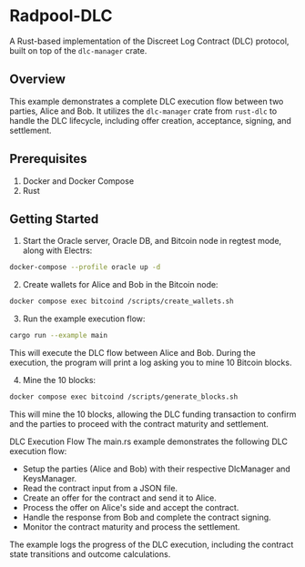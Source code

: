 # Radpool-DLC

A Rust-based implementation of the Discreet Log Contract (DLC) protocol, built on top of the `dlc-manager` crate.

## Overview

This example demonstrates a complete DLC execution flow between two parties, Alice and Bob. It utilizes the `dlc-manager` crate from `rust-dlc` to handle the DLC lifecycle, including offer creation, acceptance, signing, and settlement.

## Prerequisites

1. Docker and Docker Compose
2. Rust

## Getting Started

1. Start the Oracle server, Oracle DB, and Bitcoin node in regtest mode, along with Electrs:

```bash
docker-compose --profile oracle up -d
```

2. Create wallets for Alice and Bob in the Bitcoin node:

```bash
docker compose exec bitcoind /scripts/create_wallets.sh
```

3. Run the example execution flow:
```bash
cargo run --example main    
```

This will execute the DLC flow between Alice and Bob. During the execution, the program will print a log asking you to mine 10 Bitcoin blocks.

4. Mine the 10 blocks:
```bash
docker compose exec bitcoind /scripts/generate_blocks.sh
```

This will mine the 10 blocks, allowing the DLC funding transaction to confirm and the parties to proceed with the contract maturity and settlement.

DLC Execution Flow
The main.rs example demonstrates the following DLC execution flow:

- Setup the parties (Alice and Bob) with their respective DlcManager and KeysManager.
- Read the contract input from a JSON file.
- Create an offer for the contract and send it to Alice.
- Process the offer on Alice's side and accept the contract.
- Handle the response from Bob and complete the contract signing.
- Monitor the contract maturity and process the settlement.

The example logs the progress of the DLC execution, including the contract state transitions and outcome calculations.
